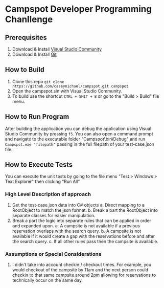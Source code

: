 # Campspot Developer Programming Chanllenge #

## Prerequisites ##
1. Download & Install [Visual Studio Community](https://www.visualstudio.com/vs/community/)
2. Download & Install [Git](https://git-scm.com)

## How to Build ##
1. Clone this repo `git clone https://github.com/caseymichael/campspot.git campspot`
2. Open the campspot.sln with Visual Studio Community.
3. To build use the shortcut `CTRL + SHIT + B` or go to the "Build > Build" file menu.

## How to Run Program ##
After building the application you can debug the application using Visual Studio Community by pressing `f5`. 
You can also open a command prompt and navigate to the executable folder "Campspot\bin\Debug" and run `Campspot.exe "filepath"` passing in the full filepath of your test-case.json file.

## How to Execute Tests ##
You can execute the unit tests by going to the file menu "Test > Windows > Text Explorer" then clicking "Run All"


### High Level Description of approach ###
1. Get the test-case.json data into C# objects
	a. Direct mapping to a RootObject to match the json format.
	b. Break a part the RootObject into separate classes for easier manipulation.
2. Break a part the logic into separate rules that can be applied in order and expanded upon.
	a. A campsite is not available if a previous reservation overlaps with the search query.
	b. A campsite is not available if it would create a gap with the reservations before and after the search query.
	c. If all other rules pass then the campsite is available.

### Assumptions or Special Considerations ###
1. I didn't take into account checkin / checkout times. For example, you would checkout of the campsite by 11am and the next person could checkin to that same campsite around 2pm allowing for reservations to technically occur on the same day.